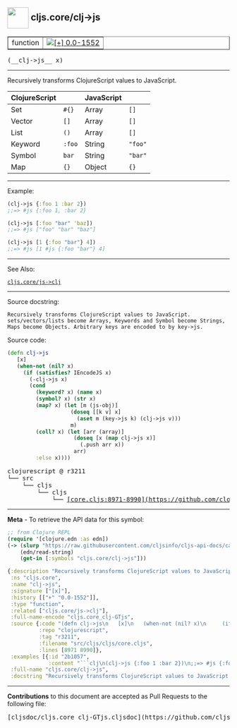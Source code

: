 ## <img width="48px" valign="middle" src="http://i.imgur.com/Hi20huC.png"> cljs.core/clj->js

 <table border="1">
<tr>

<td>function</td>
<td><a href="https://github.com/cljsinfo/cljs-api-docs/tree/0.0-1552"><img valign="middle" alt="[+] 0.0-1552" src="https://img.shields.io/badge/+-0.0--1552-lightgrey.svg"></a> </td>
</tr>
</table>

 <samp>
(__clj->js__ x)<br>
</samp>

---

Recursively transforms ClojureScript values to JavaScript.

| ClojureScript |        | JavaScript |         |
|---------------|--------|------------|---------|
| Set           | `#{}`  | Array      | `[]`    |
| Vector        | `[]`   | Array      | `[]`    |
| List          | `()`   | Array      | `[]`    |
| Keyword       | `:foo` | String     | `"foo"` |
| Symbol        | `bar`  | String     | `"bar"` |
| Map           | `{}`   | Object     | `{}`    |

---

Example:

```clj
(clj->js {:foo 1 :bar 2})
;;=> #js {:foo 1, :bar 2}

(clj->js [:foo "bar" 'baz])
;;=> #js ["foo" "bar" "baz"]

(clj->js [1 {:foo "bar"} 4])
;;=> #js [1 #js {:foo "bar"} 4]
```

---

See Also:

[`cljs.core/js->clj`](cljs.core_js-GTclj.md)<br>

---

Source docstring:

```
Recursively transforms ClojureScript values to JavaScript.
sets/vectors/lists become Arrays, Keywords and Symbol become Strings,
Maps become Objects. Arbitrary keys are encoded to by key->js.
```

Source code:

```clj
(defn clj->js
   [x]
   (when-not (nil? x)
     (if (satisfies? IEncodeJS x)
       (-clj->js x)
       (cond
         (keyword? x) (name x)
         (symbol? x) (str x)
         (map? x) (let [m (js-obj)]
                    (doseq [[k v] x]
                      (aset m (key->js k) (clj->js v)))
                    m)
         (coll? x) (let [arr (array)]
                     (doseq [x (map clj->js x)]
                       (.push arr x))
                     arr)
         :else x))))
```

 <pre>
clojurescript @ r3211
└── src
    └── cljs
        └── cljs
            └── <ins>[core.cljs:8971-8990](https://github.com/clojure/clojurescript/blob/r3211/src/cljs/cljs/core.cljs#L8971-L8990)</ins>
</pre>


---

__Meta__ - To retrieve the API data for this symbol:

```clj
;; from Clojure REPL
(require '[clojure.edn :as edn])
(-> (slurp "https://raw.githubusercontent.com/cljsinfo/cljs-api-docs/catalog/cljs-api.edn")
    (edn/read-string)
    (get-in [:symbols "cljs.core/clj->js"]))
```

```clj
{:description "Recursively transforms ClojureScript values to JavaScript.\n\n| ClojureScript |        | JavaScript |         |\n|---------------|--------|------------|---------|\n| Set           | `#{}`  | Array      | `[]`    |\n| Vector        | `[]`   | Array      | `[]`    |\n| List          | `()`   | Array      | `[]`    |\n| Keyword       | `:foo` | String     | `\"foo\"` |\n| Symbol        | `bar`  | String     | `\"bar\"` |\n| Map           | `{}`   | Object     | `{}`    |",
 :ns "cljs.core",
 :name "clj->js",
 :signature ["[x]"],
 :history [["+" "0.0-1552"]],
 :type "function",
 :related ["cljs.core/js->clj"],
 :full-name-encode "cljs.core_clj-GTjs",
 :source {:code "(defn clj->js\n   [x]\n   (when-not (nil? x)\n     (if (satisfies? IEncodeJS x)\n       (-clj->js x)\n       (cond\n         (keyword? x) (name x)\n         (symbol? x) (str x)\n         (map? x) (let [m (js-obj)]\n                    (doseq [[k v] x]\n                      (aset m (key->js k) (clj->js v)))\n                    m)\n         (coll? x) (let [arr (array)]\n                     (doseq [x (map clj->js x)]\n                       (.push arr x))\n                     arr)\n         :else x))))",
          :repo "clojurescript",
          :tag "r3211",
          :filename "src/cljs/cljs/core.cljs",
          :lines [8971 8990]},
 :examples [{:id "2b1057",
             :content "```clj\n(clj->js {:foo 1 :bar 2})\n;;=> #js {:foo 1, :bar 2}\n\n(clj->js [:foo \"bar\" 'baz])\n;;=> #js [\"foo\" \"bar\" \"baz\"]\n\n(clj->js [1 {:foo \"bar\"} 4])\n;;=> #js [1 #js {:foo \"bar\"} 4]\n```"}],
 :full-name "cljs.core/clj->js",
 :docstring "Recursively transforms ClojureScript values to JavaScript.\nsets/vectors/lists become Arrays, Keywords and Symbol become Strings,\nMaps become Objects. Arbitrary keys are encoded to by key->js."}

```

---

__Contributions__ to this document are accepted as Pull Requests to the following file:

 <pre>
[cljsdoc/cljs.core_clj-GTjs.cljsdoc](https://github.com/cljsinfo/cljs-api-docs/blob/master/cljsdoc/cljs.core_clj-GTjs.cljsdoc)
</pre>

